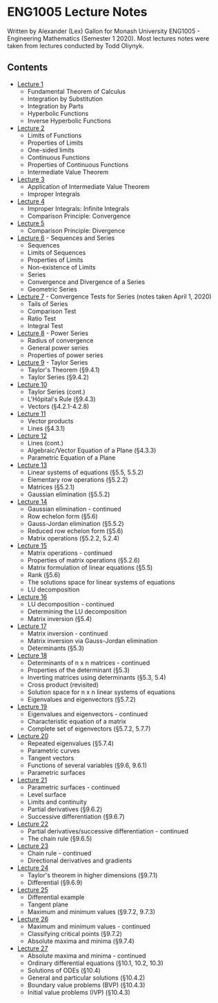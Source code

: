 # ENG1005 Lecture Notes
Written by Alexander (Lex) Gallon for Monash University ENG1005 - Engineering Mathematics (Semester 1 2020). Most lectures notes were taken from lectures conducted by Todd Oliynyk.

## Contents
- [Lecture 1](<Lecture 01/Week 1 Lecture 1 notes.docx>)
  - Fundamental Theorem of Calculus
  - Integration by Substitution
  - Integration by Parts
  - Hyperbolic Functions
  - Inverse Hyperbolic Functions
- [Lecture 2](<Lecture 02/Week 1 Lecture 2 notes.docx>)
  - Limits of Functions
  - Properties of Limits
  - One-sided limits
  - Continuous Functions
  - Properties of Continuous Functions
  - Intermediate Value Theorem
- [Lecture 3](<Lecture 03/Week 1 Lecture 3 notes.docx>)
  - Application of Intermediate Value Theorem
  - Improper Integrals
- [Lecture 4](<Lecture 04/lecture04_notes.pdf>)
  - Improper Integrals: Infinite Integrals
  - Comparison Principle: Convergence
- [Lecture 5](<Lecture 05/lecture05_notes.pdf>)
  - Comparison Principle: Divergence
- [Lecture 6](<Lecture 06/lecture06_notes.pdf>) - Sequences and Series
  - Sequences
  - Limits of Sequences
  - Properties of Limits
  - Non-existence of Limits
  - Series
  - Convergence and Divergence of a Series
  - Geometric Series
- [Lecture 7](<Lecture 07/lecture07_notes.pdf>) - Convergence Tests for Series (notes taken April 1, 2020)
  - Tails of Series
  - Comparison Test
  - Ratio Test
  - Integral Test
- [Lecture 8](<Lecture 08/lecture08_notes.pdf>) - Power Series
  - Radius of convergence
  - General power series
  - Properties of power series
- [Lecture 9](<Lecture 09/lecture09_notes.pdf>) - Taylor Series
  - Taylor's Theorem (§9.4.1)
  - Taylor Series (§9.4.2)
- [Lecture 10](<Lecture 10/lecture10_notes.pdf>)
  - Taylor Series (cont.)
  - L'Hôpital's Rule (§9.4.3)
  - Vectors (§4.2.1-4.2.8)
- [Lecture 11](<Lecture 11/lecture11_notes.pdf>)
  - Vector products
  - Lines (§4.3.1)
- [Lecture 12](<Lecture 12/lecture12_notes.pdf>)
  - Lines (cont.)
  - Algebraic/Vector Equation of a Plane (§4.3.3)
  - Parametric Equation of a Plane
- [Lecture 13](<Lecture 13/lecture13_notes.pdf>)
  - Linear systems of equations (§5.5, 5.5.2)
  - Elementary row operations (§5.2.2)
  - Matrices (§5.2.1)
  - Gaussian elimination (§5.5.2)
- [Lecture 14](<Lecture 14/lecture14_notes.pdf>)
  - Gaussian elimination - continued
  - Row echelon form (§5.6)
  - Gauss-Jordan elimination (§5.5.2)
  - Reduced row echelon form (§5.6)
  - Matrix operations (§5.2.2, 5.2.4)
- [Lecture 15](<Lecture 15/lecture15_notes.pdf>)
  - Matrix operations - continued
  - Properties of matrix operations (§5.2.6)
  - Matrix formulation of linear equations (§5.5)
  - Rank (§5.6)
  - The solutions space for linear systems of equations
  - LU decomposition
- [Lecture 16](<Lecture 16/lecture16_notes.pdf>)
  - LU decomposition - continued
  - Determining the LU decomposition
  - Matrix inversion (§5.4)
- [Lecture 17](<Lecture 17/lecture17_notes.pdf>)
  - Matrix inversion - continued
  - Matrix inversion via Gauss-Jordan elimination
  - Determinants (§5.3)
- [Lecture 18](<Lecture 18/lecture18_notes.pdf>)
  - Determinants of n x n matrices - continued
  - Properties of the determinant (§5.3)
  - Inverting matrices using determinants (§5.3, 5.4)
  - Cross product (revisited)
  - Solution space for n x n linear systems of equations
  - Eigenvalues and eigenvectors (§5.7.2)
- [Lecture 19](<Lecture 19/lecture19_notes.pdf>)
  - Eigenvalues and eigenvectors - continued
  - Characteristic equation of a matrix
  - Complete set of eigenvectors (§5.7.2, 5.7.7)
- [Lecture 20](<Lecture 20/lecture20_notes.pdf>)
  - Repeated eigenvalues (§5.7.4)
  - Parametric curves
  - Tangent vectors
  - Functions of several variables (§9.6, 9.6.1)
  - Parametric surfaces
- [Lecture 21](<Lecture 21/lecture21_notes.pdf>)
  - Parametric surfaces - continued
  - Level surface
  - Limits and continuity
  - Partial derivatives (§9.6.2)
  - Successive differentiation (§9.6.7)
- [Lecture 22](<Lecture 22/lecture22_notes.pdf>)
  - Partial derivatives/successive differentiation - continued
  - The chain rule (§9.6.5)
- [Lecture 23](<Lecture 23/lecture23_notes.pdf>)
  - Chain rule - continued
  - Directional derivatives and gradients 
- [Lecture 24](<Lecture 24/lecture24_notes.pdf>)
  - Taylor's theorem in higher dimensions (§9.7.1)
  - Differential (§9.6.9)
- [Lecture 25](<Lecture 25/lecture25_notes.pdf>)
  - Differential example
  - Tangent plane
  - Maximum and minimum values (§9.7.2, 9.7.3)
- [Lecture 26](<Lecture 26/lecture26_notes.pdf>)
  - Maximum and minimum values - continued
  - Classifying critical points (§9.7.2)
  - Absolute maxima and minima (§9.7.4)
- [Lecture 27](<Lecture 27/lecture27_notes.pdf>)
  - Absolute maxima and minima - continued
  - Ordinary differential equations (§10.1, 10.2, 10.3)
  - Solutions of ODEs (§10.4)
  - General and particular solutions (§10.4.2)
  - Boundary value problems (BVP) (§10.4.3)
  - Initial value problems (IVP) (§10.4.3)